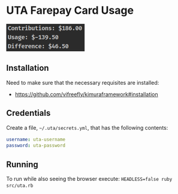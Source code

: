 # UTA Farepay Card Usage

![output](./docs/uta-usage.png)

## Installation

Need to make sure that the necessary requisites are installed: 

* https://github.com/vifreefly/kimuraframework#installation

## Credentials

Create a file, `~/.uta/secrets.yml`, that has the following contents: 

```yaml
username: uta-username
password: uta-password
```

## Running

To run while also seeing the browser execute: `HEADLESS=false ruby src/uta.rb`
